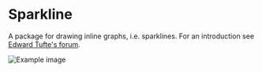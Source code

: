 # Sparkline

A package for drawing inline graphs, i.e. sparklines.  For an introduction see [Edward Tufte's forum](https://www.edwardtufte.com/bboard/q-and-a-fetch-msg?msg_id=0001OR).

![Example image](https://raw.githubusercontent.com/jweir/sparkline/master/sample.png)
